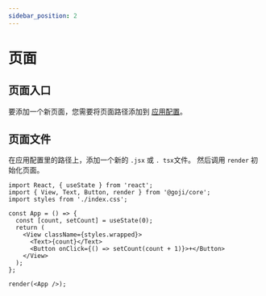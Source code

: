 ```yaml
---
sidebar_position: 2
---
```


# 页面

## 页面入口

要添加一个新页面，您需要将页面路径添加到 [应用配置](./app.md#app-config)。

## 页面文件

在应用配置里的路径上，添加一个新的 `.jsx` 或 `. tsx`文件。 然后调用 `render` 初始化页面。

```tsx
import React, { useState } from 'react';
import { View, Text, Button, render } from '@goji/core';
import styles from './index.css';

const App = () => {
  const [count, setCount] = useState(0);
  return (
    <View className={styles.wrapped}>
      <Text>{count}</Text>
      <Button onClick={() => setCount(count + 1)}>+</Button>
    </View>
  );
};

render(<App />);
```
